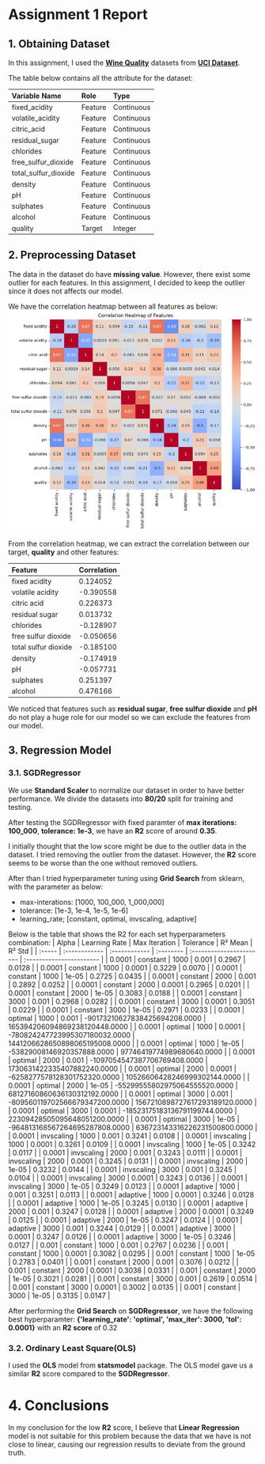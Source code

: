 # Assignment 1 Report
## 1. Obtaining Dataset
In this assignment, I used the [**Wine Quality**](https://archive.ics.uci.edu/dataset/186/wine+quality) datasets from [**UCI Dataset**](https://archive.ics.uci.edu/datasets).

The table below contains all the attribute for the dataset:

| Variable Name                                                                                                           | Role                       | Type                    |
| :---------------------------------------------------------------------------------------------------------------------- | :------------------------- | :---------------------- |
| fixed_acidity                                                                                                           | Feature                    | Continuous              |
| volatile_acidity                                                                                                        | Feature                    | Continuous              |
| citric_acid                                                                                                             | Feature                    | Continuous              |
| residual_sugar                                                                                                          | Feature                    | Continuous              |
| chlorides                                                                                                               | Feature                    | Continuous              |
| free_sulfur_dioxide                                                                                                     | Feature                    | Continuous              |
| total_sulfur_dioxide                                                                                                    | Feature                    | Continuous              |
| density                                                                                                                 | Feature                    | Continuous              |
| pH                                                                                                                      | Feature                    | Continuous              |
| sulphates                                                                                                               | Feature                    | Continuous              |
| alcohol                                                                                                                 | Feature                    | Continuous              |
| quality                                                                                                                 | Target                     | Integer                 |



## 2. Preprocessing Dataset
The data in the dataset do have **missing value**. However, there exist some outlier for each features. In this assignment, I decided to keep the outlier since it does not affects our model.

We have the correlation heatmap between all features as below:
![Correlation Heapmap](https://github.com/uy-seng/cs4372/blob/main/assignment-1/graph/correlation_heatmap.png?raw=true "Correlation Heatmap")

From the correlation heatmap, we can extract the correlation between our target, **quality** and other features:

| Feature                                                                                                                | Correlation                |
| :--------------------------------------------------------------------------------------------------------------------- | :------------------------- |
| fixed acidity                                                                                                          | 0.124052                   |
| volatile acidity                                                                                                       | -0.390558                  |
| citric acid                                                                                                            | 0.226373                   |
| residual sugar                                                                                                         | 0.013732                   |
| chlorides                                                                                                              | -0.128907                  |
| free sulfur dioxide                                                                                                    | -0.050656                  |
| total sulfur dioxide                                                                                                   | -0.185100                  |
| density                                                                                                                | -0.174919                  |
| pH                                                                                                                     | -0.057731                  |
| sulphates                                                                                                              | 0.251397                   |
| alcohol                                                                                                                | 0.476166                   |


We noticed that features such as **residual sugar**, **free sulfur dioxide** and **pH** do not play a huge role for our model so we can exclude the features from our model.

## 3. Regression Model
### 3.1. SGDRegressor
We use **Standard Scaler** to normalize our dataset in order to have better performance. We divide the datasets into **80/20** split for training and testing.

After testing the SGDRegressor with fixed paramter of **max iterations: 100_000**, **tolerance: 1e-3**, we have an **R2** score of around **0.35**.

I initially thought that the low score might be due to the outlier data in the dataset. I tried removing the outlier from the dataset. However, the **R2** score seems to be worse than the one without removed outliers.

After than I tried hyperparameter tuning using **Grid Search** from sklearn, with the parameter as below:
- max-interations: [1000, 100_000, 1_000,000]
- tolerance: [1e-3, 1e-4, 1e-5, 1e-6]
- learning_rate; [constant, optimal, invscaling, adaptive]

Below is the table that shows the R2 for each set hyperparameters combination:
| Alpha  | Learning Rate | Max Iteration | Tolerance | R² Mean                  | R² Std                   |
| :----- | :------------ | :------------ | :-------- | :----------------------- | :----------------------- |
| 0.0001 | constant       | 1000          | 0.001     | 0.2967                   | 0.0128                   |
| 0.0001 | constant       | 1000          | 0.0001    | 0.3229                   | 0.0070                   |
| 0.0001 | constant       | 1000          | 1e-05     | 0.2725                   | 0.0435                   |
| 0.0001 | constant       | 2000          | 0.001     | 0.2892                   | 0.0252                   |
| 0.0001 | constant       | 2000          | 0.0001    | 0.2965                   | 0.0201                   |
| 0.0001 | constant       | 2000          | 1e-05     | 0.3083                   | 0.0188                   |
| 0.0001 | constant       | 3000          | 0.001     | 0.2968                   | 0.0282                   |
| 0.0001 | constant       | 3000          | 0.0001    | 0.3051                   | 0.0229                   |
| 0.0001 | constant       | 3000          | 1e-05     | 0.2971                   | 0.0233                   |
| 0.0001 | optimal        | 1000          | 0.001     | -90173210627838425694208.0000 | 165394206094869238120448.0000 |
| 0.0001 | optimal        | 1000          | 0.0001    | -780824247723995307180032.0000 | 1441206628650898065195008.0000 |
| 0.0001 | optimal        | 1000          | 1e-05     | -53829008146920357888.0000 | 97746419774989680640.0000 |
| 0.0001 | optimal        | 2000          | 0.001     | -1097054547387706769408.0000 | 1730631422335407882240.0000 |
| 0.0001 | optimal        | 2000          | 0.0001    | -6258277578128301752320.0000 | 10526606428246999302144.0000 |
| 0.0001 | optimal        | 2000          | 1e-05     | -55299555802975064555520.0000 | 68127160860636130312192.0000 |
| 0.0001 | optimal        | 3000          | 0.001     | -809560119702566679347200.0000 | 1567210898727617293189120.0000 |
| 0.0001 | optimal        | 3000          | 0.0001    | -18523175183136791199744.0000 | 22309428505095648051200.0000 |
| 0.0001 | optimal        | 3000          | 1e-05     | -964813168567264695287808.0000 | 636723143316226231500800.0000 |
| 0.0001 | invscaling     | 1000          | 0.001     | 0.3241                   | 0.0108                   |
| 0.0001 | invscaling     | 1000          | 0.0001    | 0.3261                   | 0.0109                   |
| 0.0001 | invscaling     | 1000          | 1e-05     | 0.3242                   | 0.0117                   |
| 0.0001 | invscaling     | 2000          | 0.001     | 0.3243                   | 0.0111                   |
| 0.0001 | invscaling     | 2000          | 0.0001    | 0.3245                   | 0.0131                   |
| 0.0001 | invscaling     | 2000          | 1e-05     | 0.3232                   | 0.0144                   |
| 0.0001 | invscaling     | 3000          | 0.001     | 0.3245                   | 0.0104                   |
| 0.0001 | invscaling     | 3000          | 0.0001    | 0.3243                   | 0.0136                   |
| 0.0001 | invscaling     | 3000          | 1e-05     | 0.3249                   | 0.0123                   |
| 0.0001 | adaptive       | 1000          | 0.001     | 0.3251                   | 0.0113                   |
| 0.0001 | adaptive       | 1000          | 0.0001    | 0.3246                   | 0.0128                   |
| 0.0001 | adaptive       | 1000          | 1e-05     | 0.3245                   | 0.0130                   |
| 0.0001 | adaptive       | 2000          | 0.001     | 0.3247                   | 0.0128                   |
| 0.0001 | adaptive       | 2000          | 0.0001    | 0.3249                   | 0.0125                   |
| 0.0001 | adaptive       | 2000          | 1e-05     | 0.3247                   | 0.0124                   |
| 0.0001 | adaptive       | 3000          | 0.001     | 0.3244                   | 0.0129                   |
| 0.0001 | adaptive       | 3000          | 0.0001    | 0.3247                   | 0.0126                   |
| 0.0001 | adaptive       | 3000          | 1e-05     | 0.3246                   | 0.0127                   |
| 0.001  | constant       | 1000          | 0.001     | 0.2767                   | 0.0236                   |
| 0.001  | constant       | 1000          | 0.0001    | 0.3082                   | 0.0295                   |
| 0.001  | constant       | 1000          | 1e-05     | 0.2783                   | 0.0401                   |
| 0.001  | constant       | 2000          | 0.001     | 0.3076                   | 0.0212                   |
| 0.001  | constant       | 2000          | 0.0001    | 0.3038                   | 0.0331                   |
| 0.001  | constant       | 2000          | 1e-05     | 0.3021                   | 0.0281                   |
| 0.001  | constant       | 3000          | 0.001     | 0.2619                   | 0.0514                   |
| 0.001  | constant       | 3000          | 0.0001    | 0.3002                   | 0.0135                   |
| 0.001  | constant       | 3000          | 1e-05     | 0.3135                   | 0.0147                   |


After performing the **Grid Search** on **SGDRegressor**, we have the following best hyperparamter: **{'learning_rate': 'optimal', 'max_iter': 3000, 'tol': 0.0001}** with an **R2 score** of 0.32

### 3.2. Ordinary Least Square(OLS)
I used the **OLS** model from **statsmodel** package. The OLS model gave us a similar **R2** score compared to the **SGDRegressor**.

# 4. Conclusions

In my conclusion for the low **R2** score, I believe that **Linear Regression** model is not suitable for this problem because the data that we have is not close to linear, causing our regression results to deviate from the ground truth.
